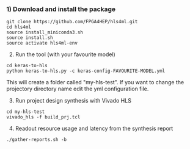 ### 1) Download and install the package
```
git clone https://github.com/FPGA4HEP/hls4ml.git
cd hls4ml
source install_miniconda3.sh
source install.sh
source activate hls4ml-env
```

2) Run the tool (with your favourite model)

```
cd keras-to-hls
python keras-to-hls.py -c keras-config-FAVOURITE-MODEL.yml
```

This will create a folder called "my-hls-test". If you want to change the projectory directory name edit the yml configuration file.

3) Run project design synthesis with Vivado HLS

```
cd my-hls-test
vivado_hls -f build_prj.tcl
```

4) Readout resource usage and latency from the synthesis report

```
./gather-reports.sh -b
```
